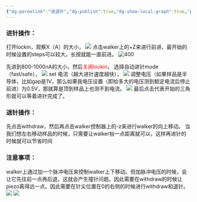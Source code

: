 ```yaml
---
{"dg-permalink":"进退针","dg-publish":true,"dg-show-local-graph":true,"permalink":"/进退针/","dgShowLocalGraph":true,"dgPassFrontmatter":true}
---
```


### 进针操作：
打开lockin，观察X（A）的大小，
![](/img/user/lab/素材/20230803171249.png)
点击walker上的+Z来进行前进，最开始的时候设置的steps可以较大，长按就能一直前进。
![400](/img/user/lab/素材/20230803171312.png)


先进到800-1000nA的大小，然后<font color="#ff0000">关闭lockin</font>，
选择自动进针mode（fast/safe），
![](/img/user/lab/素材/20230803171042.png)
set 电流（越大进针速度越快），
![](/img/user/lab/素材/20230803171133.png)
调整电压（如果样品是半导体，比如gap是1V，那么如果我电压设置（即给多大的电压测到额定电流后停止前进）为0.5V，那就算是顶到样品上也测不到电流。
![](/img/user/lab/素材/20230803171151.png)
最后点击代表开始的三角形就可以等着进针完成了。

### 退针操作：
先点击withdraw，然后再点击walker控制器上的-z来进行walker的向上移动。
当我们想左右移动样品的时候，只需要让walker抬一点距离就可以，这样再进针的时候就可以节省时间

### 注意事项：
walker上通过加一个脉冲电压来控制walker上下移动。但加脉冲电压的时候，会让它先往前一点再后退，这就会产生撞针问题。因此需要在withdraw的时候让piezo离得远一点。因此需要在针尖位置在0的右侧的时候进行withdraw和退针。
![](/img/user/lab/素材/20230803171411.png)
![](/img/user/lab/素材/20230803172116.png)